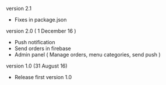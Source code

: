 version 2.1
- Fixes in package.json

version 2.0 ( 1 December 16 )
- Push notification
- Send orders in firebase
- Admin panel ( Manage orders, menu categories, send push )

version 1.0 (31 August 16)
- Release first version 1.0
